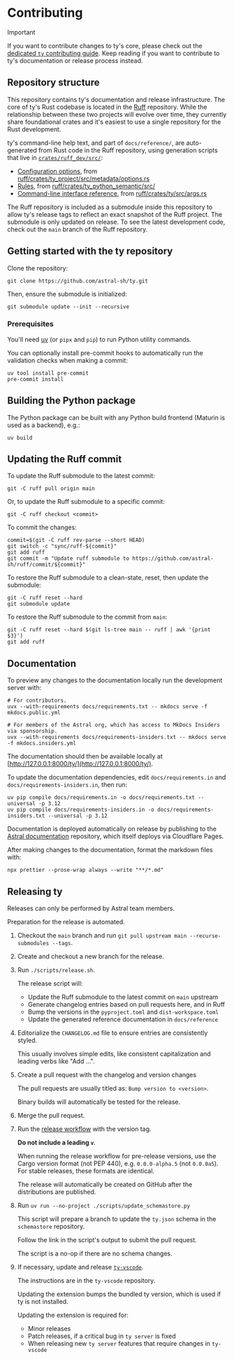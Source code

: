 # Contributing

> [!IMPORTANT]
> If you want to contribute changes to ty's core, please check out the
> [dedicated `ty` contributing guide](https://github.com/astral-sh/ruff/blob/main/crates/ty/CONTRIBUTING.md).
> Keep reading if you want to contribute to ty's documentation or release process instead.

## Repository structure

This repository contains ty's documentation and release infrastructure. The core of ty's Rust codebase is
located in the [Ruff](https://github.com/astral-sh/ruff) repository. While the relationship between these
two projects will evolve over time, they currently share foundational crates and it's easiest to use a single
repository for the Rust development.

ty's command-line help text, and part of `docs/reference/`, are auto-generated from Rust code in the Ruff
repository, using generation scripts that live in
[`crates/ruff_dev/src/`](https://github.com/astral-sh/ruff/blob/main/crates/ruff_dev/src/):

- [Configuration options](https://docs.astral.sh/ty/reference/configuration/), from
    [ruff/crates/ty_project/src/metadata/options.rs](https://github.com/astral-sh/ruff/blob/main/crates/ty_project/src/metadata/options.rs)
- [Rules](https://docs.astral.sh/ty/reference/rules/), from
    [ruff/crates/ty_python_semantic/src/](https://github.com/astral-sh/ruff/blob/main/crates/ty_python_semantic/src/)
- [Command-line interface reference](https://docs.astral.sh/ty/reference/cli/), from
    [ruff/crates/ty/src/args.rs](https://github.com/astral-sh/ruff/blob/main/crates/ty/src/args.rs)

The Ruff repository is included as a submodule inside this repository to allow ty's release tags to reflect
an exact snapshot of the Ruff project. The submodule is only updated on release. To see the latest development
code, check out the `main` branch of the Ruff repository.

## Getting started with the ty repository

Clone the repository:

```shell
git clone https://github.com/astral-sh/ty.git
```

Then, ensure the submodule is initialized:

```shell
git submodule update --init --recursive
```

### Prerequisites

You'll need [uv](https://docs.astral.sh/uv/getting-started/installation/) (or `pipx` and `pip`) to
run Python utility commands.

You can optionally install pre-commit hooks to automatically run the validation checks
when making a commit:

```shell
uv tool install pre-commit
pre-commit install
```

## Building the Python package

The Python package can be built with any Python build frontend (Maturin is used as a backend), e.g.:

```shell
uv build
```

## Updating the Ruff commit

To update the Ruff submodule to the latest commit:

```shell
git -C ruff pull origin main
```

Or, to update the Ruff submodule to a specific commit:

```shell
git -C ruff checkout <commit>
```

To commit the changes:

```shell
commit=$(git -C ruff rev-parse --short HEAD)
git switch -c "sync/ruff-${commit}"
git add ruff
git commit -m "Update ruff submodule to https://github.com/astral-sh/ruff/commit/${commit}"
```

To restore the Ruff submodule to a clean-state, reset, then update the submodule:

```shell
git -C ruff reset --hard
git submodule update
```

To restore the Ruff submodule to the commit from `main`:

```shell
git -C ruff reset --hard $(git ls-tree main -- ruff | awk '{print $3}')
git add ruff
```

## Documentation

To preview any changes to the documentation locally run the development server with:

```shell
# For contributors.
uvx --with-requirements docs/requirements.txt -- mkdocs serve -f mkdocs.public.yml

# For members of the Astral org, which has access to MkDocs Insiders via sponsorship.
uvx --with-requirements docs/requirements-insiders.txt -- mkdocs serve -f mkdocs.insiders.yml
```

The documentation should then be available locally at
[http://127.0.0.1:8000/ty/](http://127.0.0.1:8000/ty/).

To update the documentation dependencies, edit `docs/requirements.in` and
`docs/requirements-insiders.in`, then run:

```shell
uv pip compile docs/requirements.in -o docs/requirements.txt --universal -p 3.12
uv pip compile docs/requirements-insiders.in -o docs/requirements-insiders.txt --universal -p 3.12
```

Documentation is deployed automatically on release by publishing to the
[Astral documentation](https://github.com/astral-sh/docs) repository, which itself deploys via
Cloudflare Pages.

After making changes to the documentation, format the markdown files with:

```shell
npx prettier --prose-wrap always --write "**/*.md"
```

## Releasing ty

Releases can only be performed by Astral team members.

Preparation for the release is automated.

1. Checkout the `main` branch and run `git pull upstream main --recurse-submodules --tags`.

1. Create and checkout a new branch for the release.

1. Run `./scripts/release.sh`.

    The release script will:

    - Update the Ruff submodule to the latest commit on `main` upstream
    - Generate changelog entries based on pull requests here, and in Ruff
    - Bump the versions in the `pyproject.toml` and `dist-workspace.toml`
    - Update the generated reference documentation in `docs/reference`

1. Editorialize the `CHANGELOG.md` file to ensure entries are consistently styled.

    This usually involves simple edits, like consistent capitalization and leading verbs like
    "Add ...".

1. Create a pull request with the changelog and version changes

    The pull requests are usually titled as: `Bump version to <version>`.

    Binary builds will automatically be tested for the release.

1. Merge the pull request.

1. Run the [release workflow](https://github.com/astral-sh/ty/actions/workflows/release.yml) with
    the version tag.

    **Do not include a leading `v`**.

    When running the release workflow for pre-release versions, use the Cargo version format (not PEP
    440), e.g. `0.0.0-alpha.5` (not `0.0.0a5`). For stable releases, these formats are identical.

    The release will automatically be created on GitHub after the distributions are published.

1. Run `uv run --no-project ./scripts/update_schemastore.py`

    This script will prepare a branch to update the `ty.json` schema in the `schemastore`
    repository.

    Follow the link in the script's output to submit the pull request.

    The script is a no-op if there are no schema changes.

1. If necessary, update and release [`ty-vscode`](https://github.com/astral-sh/ty-vscode).

    The instructions are in the `ty-vscode` repository.

    Updating the extension bumps the bundled ty version, which is used if ty is not installed.

    Updating the extension is required for:

    - Minor releases
    - Patch releases, if a critical bug in `ty server` is fixed
    - When releasing new `ty server` features that require changes in `ty-vscode`
